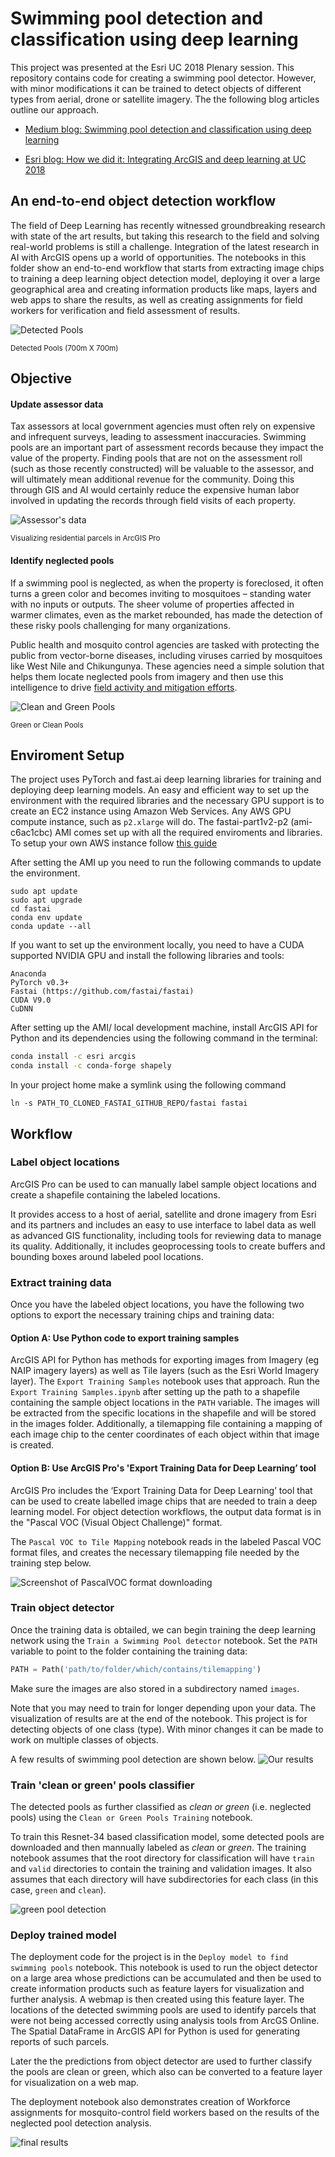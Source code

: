 # Swimming pool detection and classification using deep learning
This project was presented at the Esri UC 2018 Plenary session. This repository contains code for creating a swimming pool detector. However, with minor modifications it can be trained to detect objects of different types from aerial, drone or satellite imagery. The the following blog articles outline our approach.

* [Medium blog: Swimming pool detection and classification using deep learning](https://medium.com/geoai/swimming-pool-detection-and-classification-using-deep-learning-aaf4a3a5e652)

* [Esri blog: How we did it: Integrating ArcGIS and deep learning at UC 2018](https://www.esri.com/arcgis-blog/products/api-python/analytics/how-we-did-it-integrating-arcgis-and-machine-learning-at-uc-2018/?adumkts=product&adupro=ArcGIS_Enterprise&aduc=social&adum=external&aduSF=twitter&utm_Source=social&aduca=ArcGIS_Enterprise_Releases&adut=deeplearningUC_blog&sf_id=701f2000000rpeWAAQ&adbsc=social2466101&adbid=1021789845209804800&adbpl=tw&adbpr=80676821)


## An end-to-end object detection workflow
The field of Deep Learning has recently witnessed groundbreaking research with state of the art results, but taking this research to the field and solving real-world problems is still a challenge. Integration of the latest research in AI with ArcGIS opens up a world of opportunities. The notebooks in this folder show an end-to-end workflow that starts from extracting image chips to training a deep learning object detection model, deploying it over a large geographical area and creating information products like maps, layers and web apps to share the results, as well as creating assignments for field workers for verification and field assessment of results.

![Detected Pools](https://cdn-images-1.medium.com/max/896/1*17wkvk94x7EKx8u33FQdwA.png)

<sub> Detected Pools (700m X 700m)</sub>  

## Objective

#### Update assessor data

Tax assessors at local government agencies must often rely on expensive and infrequent surveys, leading to assessment inaccuracies. Swimming pools are an important part of assessment records because they impact the value of the property. Finding pools that are not on the assessment roll (such as those recently constructed) will be valuable to the assessor, and will ultimately mean additional revenue for the community. Doing this through GIS and AI would certainly reduce the expensive human labor involved in updating the records through field visits of each property.

![Assessor's data](https://www.esri.com/arcgis-blog/wp-content/uploads/2018/07/pools1.png "Visualizing residential parcels in ArcGIS Pro")

<sub> Visualizing residential parcels in ArcGIS Pro </sub>  

#### Identify neglected pools

If a swimming pool is neglected, as when the property is foreclosed, it often turns a green color and becomes inviting to mosquitoes – standing water with no inputs or outputs. The sheer volume of properties affected in warmer climates, even as the market rebounded, has made the detection of these risky pools challenging for many organizations.

Public health and mosquito control agencies are tasked with protecting the public from vector-borne diseases, including viruses carried by mosquitoes like West Nile and Chikungunya. These agencies need a simple solution that helps them locate neglected pools from imagery and then use this intelligence to drive [field activity and mitigation efforts](http://solutions.arcgis.com/local-government/public-works/mosquito-control/).

![Clean and Green Pools](https://www.esri.com/arcgis-blog/wp-content/uploads/2018/07/pools2.png)

<sub>  Green or Clean Pools </sub>  

## Enviroment Setup

The project uses PyTorch and fast.ai deep learning libraries for training and deploying deep learning models. An easy and efficient way to set up the environment with the required libraries and the necessary GPU support is to create an EC2 instance using Amazon Web Services. Any AWS GPU compute instance, such as `p2.xlarge` will do. The fastai-part1v2-p2 (ami-c6ac1cbc) AMI comes set up with all the required enviroments and libraries. To setup your own AWS instance follow [this guide](https://github.com/reshamas/fastai_deeplearn_part1/blob/master/tools/aws_ami_gpu_setup.md)

After setting the AMI up you need to run the following commands to update the environment.
```shell
sudo apt update
sudo apt upgrade
cd fastai
conda env update
conda update --all 
```

If you want to set up the environment locally, you need to have a CUDA supported NVIDIA GPU and install the following libraries and tools:
```
Anaconda
PyTorch v0.3+
Fastai (https://github.com/fastai/fastai)
CUDA V9.0
CuDNN
```

After setting up the AMI/ local development machine, install ArcGIS API for Python and its dependencies using the following command in the terminal:

```bash
conda install -c esri arcgis
conda install -c conda-forge shapely
```

In your project home make a symlink using the following command
```shell
ln -s PATH_TO_CLONED_FASTAI_GITHUB_REPO/fastai fastai
```

## Workflow

### Label object locations

ArcGIS Pro can be used to can manually label sample object locations and create a shapefile containing the labeled locations.

It provides access to a host of aerial, satellite and drone imagery from Esri and its partners and includes an easy to use interface to label data as well as advanced GIS functionality, including tools for reviewing data to manage its quality. Additionally, it includes geoprocessing tools to create buffers and bounding boxes around labeled pool locations.

### Extract training data

Once you have the labeled object locations, you have the following two options to export the necessary training chips and training data:

#### Option A: Use Python code to export training samples
ArcGIS API for Python has methods for exporting images from Imagery (eg NAIP imagery layers) as well as Tile layers (such as the Esri World Imagery layer). The `Export Training Samples` notebook uses that approach. Run the `Export Training Samples.ipynb` after setting up the path to a shapefile containing the sample object locations in the `PATH` variable. The images will be extracted from the specific locations in the shapefile and will be stored in the images folder. Additionally, a tilemapping file containing a mapping of each image chip to the center coordinates of each object within that image is created.

#### Option B: Use ArcGIS Pro's 'Export Training Data for Deep Learning’ tool 
ArcGIS Pro includes the ‘Export Training Data for Deep Learning’ tool that can be used to create labelled image chips that are needed to train a deep learning model. For object detection workflows, the output data format is in the "Pascal VOC (Visual Object Challenge)" format.

The `Pascal VOC to Tile Mapping` notebook reads in the labeled Pascal VOC format files, and creates the necessary tilemapping file needed by the training step below.

![Screenshot of PascalVOC format downloading](https://user-images.githubusercontent.com/16683472/43246778-5d7ab360-90d0-11e8-930a-d664322992e1.png)

### Train object detector

Once the training data is obtailed, we can begin training the deep learning network using the `Train a Swimming Pool detector` notebook. Set the `PATH` variable to point to the folder containing the training data:

```python
PATH = Path('path/to/folder/which/contains/tilemapping')
```

Make sure the images are also stored in a subdirectory named `images`.

Note that you may need to train for longer depending upon your data. The visualization of results are at the end of the notebook. This project is for detecting objects of one class (type). With minor changes it can be made to work on multiple classes of objects. 

A few results of swimming pool detection are shown below.
![Our results](https://cdn-images-1.medium.com/max/716/1*rCYlCzQu4EODnOb986m07Q.png)

### Train 'clean or green' pools classifier

The detected pools as further classified as *clean or green* (i.e. neglected pools) using the `Clean or Green Pools Training` notebook.

To train this Resnet-34 based classification model, some detected pools are downloaded and then mannually labeled as *clean* or *green*. The training notebook assumes that the root directory for classification will have `train` and `valid` directories to contain the training and validation images. It also assumes that each directory will have subdirectories for each class (in this case, `green` and `clean`).

![green pool detection](https://cdn-images-1.medium.com/max/896/1*RLD_PDZHBUl1oAYcv7aQOA.png)

### Deploy trained model

The deployment code for the project is in the `Deploy model to find swimming pools` notebook. This notebook is used to run the object detector on a large area whose predictions can be accumulated and then be used to create information products such as feature layers for visualization and further analysis. A webmap is then created using this feature layer. The locations of the detected swimming pools are used to identify parcels that were not being accessed correctly using analysis tools from ArcGS Online. The Spatial DataFrame in ArcGIS API for Python is used for generating reports of such parcels.

Later the the predictions from object detector are used to further classify the pools are clean or green, which also can be converted to a feature layer for visualization on a web map.

The deployment notebook also demonstrates creation of Workforce assignments for mosquito-control field workers based on the results of the neglected pool detection analysis.

![final results](https://cdn-images-1.medium.com/max/896/1*6-y2UbWpuHvZyEhn3vbPuA.png)
